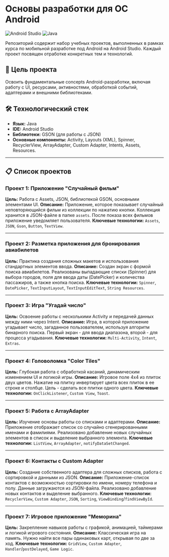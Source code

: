 # Основы разработки для ОС Android

![Android Studio](https://img.shields.io/badge/Android%20Studio-2023.1.1%2B-green?logo=androidstudio)
![Java](https://img.shields.io/badge/Java-17%2B-red?logo=openjdk)

Репозиторий содержит набор учебных проектов, выполненных в рамках курса по мобильной разработке под Android на Android Studio. Каждый проект посвящен отработке конкретных тем и технологий.

## 🎯 Цель проекта

Освоить фундаментальные concepts Android-разработки, включая работу с UI, ресурсами, активностями, обработкой событий, адаптерами и внешними библиотеками.

## 🛠 Технологический стек

*   **Язык:** Java
*   **IDE:** Android Studio
*   **Библиотеки:** GSON (для работы с JSON)
*   **Основные компоненты:** Activity, Layouts (XML), Spinner, RecyclerView, ArrayAdapter, Custom Adapter, Intents, Assets, Resources.

---

## 📋 Список проектов

### Проект 1: Приложение "Случайный фильм"
**Цель:** Работа с Assets, JSON, библиотекой GSON, основными элементами UI.
**Описание:** Приложение, которое показывает случайный неповторяющийся фильм из коллекции по нажатию кнопки. Коллекция хранится в JSON-файле в папке `assets`. После показа всех фильмов приложение уведомляет пользователя.
**Ключевые технологии:** `Assets`, `JSON`, `Gson`, `Button`, `TextView`.

---

### Проект 2: Разметка приложения для бронирования авиабилетов
**Цель:** Практика создания сложных макетов и использования стандартных элементов ввода.
**Описание:** Создан экран с формой поиска авиабилетов. Реализованы выпадающие списки (Spinner) для выбора городов, поля для ввода даты (DatePicker) и количества пассажиров, а также кнопка поиска.
**Ключевые технологии:** `Spinner`, `DatePicker`, `TextInputLayout`, `TextInputEditText`, `String Resources`.

---

### Проект 3: Игра "Угадай число"
**Цель:** Освоение работы с несколькими Activity и передачей данных между ними через Intent.
**Описание:** Игра, в которой приложение угадывает число, загаданное пользователем, используя алгоритм бинарного поиска. Первый экран - для ввода диапазона, второй - для процесса угадывания.
**Ключевые технологии:** `Multi-Activity`, `Intent`, `Extras`.

---

### Проект 4: Головоломка "Color Tiles"
**Цель:** Глубокая работа с обработкой касаний, динамическим изменением UI и логикой игры.
**Описание:** Игровое поле 4x4 из плиток двух цветов. Нажатие на плитку инвертирует цвета всех плиток в ее строке и столбце. Цель - сделать все плитки одного цвета.
**Ключевые технологии:** `OnClickListener`, `Custom View`, `Toast`.

---

### Проект 5: Работа с ArrayAdapter
**Цель:** Изучение основы работы со списками и адаптерами.
**Описание:** Приложение отображает список со случайно сгенерированными именами и фамилиями. Реализовано добавление новых случайных элементов в список и выделение выбранного элемента.
**Ключевые технологии:** `ListView`, `ArrayAdapter`, `notifyDataSetChanged`.

---

### Проект 6: Контакты с Custom Adapter
**Цель:** Создание собственного адаптера для сложных списков, работа с сортировкой и данными из JSON.
**Описание:** Приложение-список контактов с возможностью сортировки по имени, номеру телефона и полу. Данные загружаются из JSON-файла. Реализовано добавление новых контактов и выделение выбранного.
**Ключевые технологии:** `RecyclerView`, `Custom Adapter`, `JSON`, `Sorting`, `ViewBinding`/`findViewById`.

---

### Проект 7: Игровое приложение "Меморина"
**Цель:** Закрепление навыков работы с графикой, анимацией, таймерами и логикой игрового состояния.
**Описание:** Классическая игра на память. Нужно найти все пары одинаковых карт, открывая по две за ход.
**Ключевые технологии:** `GridView`, `Custom Adapter`, `Handler`/`postDelayed`, `Game Logic`.
